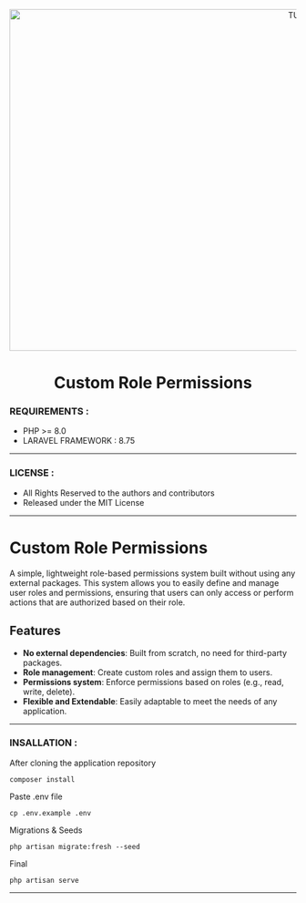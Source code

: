 <p align="center">
<img align="center" src="https://miro.medium.com/v2/resize:fit:700/0*myazq11Ldd1mPuJM.png" alt="TUBE" width="1000" height="600">
</p>

<div align="center">
    <h1 align="center">
       Custom Role Permissions 
    </h1>
</div>

### REQUIREMENTS : 

* PHP >= 8.0
* LARAVEL FRAMEWORK : 8.75

***

### LICENSE :

* All Rights Reserved to the authors and contributors
* Released under the MIT License

***

# Custom Role Permissions

A simple, lightweight role-based permissions system built without using any external packages. This system allows you to easily define and manage user roles and permissions, ensuring that users can only access or perform actions that are authorized based on their role.

## Features

- **No external dependencies**: Built from scratch, no need for third-party packages.
- **Role management**: Create custom roles and assign them to users.
- **Permissions system**: Enforce permissions based on roles (e.g., read, write, delete).
- **Flexible and Extendable**: Easily adaptable to meet the needs of any application.

***
### INSALLATION :

After cloning the application repository
```
composer install
```
Paste .env file
```
cp .env.example .env
```
Migrations & Seeds
```
php artisan migrate:fresh --seed
```
Final
```
php artisan serve
```
***
